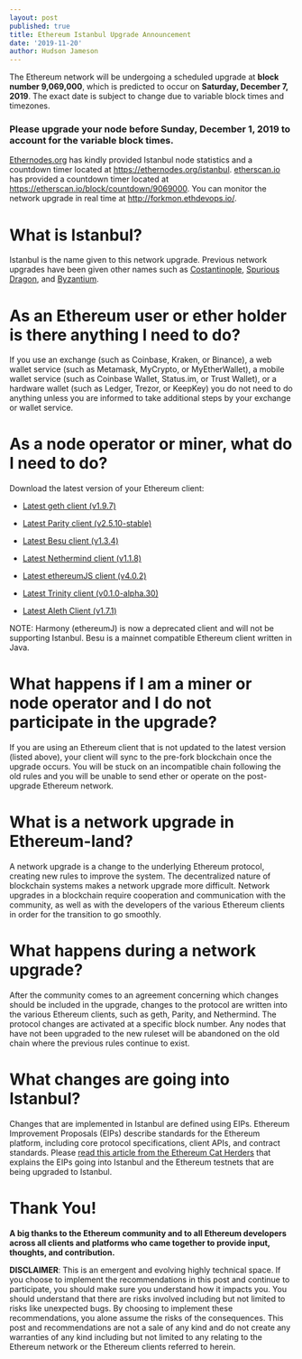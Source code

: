 ```yaml
---
layout: post
published: true
title: Ethereum Istanbul Upgrade Announcement
date: '2019-11-20'
author: Hudson Jameson
---
```


The Ethereum network will be undergoing a scheduled upgrade at **block number 9,069,000**, which is  predicted to occur on **Saturday, December 7, 2019**. The exact date is subject to change due to variable block times and timezones.

### **Please upgrade your node before Sunday, December 1, 2019 to account for the variable block times.**

[Ethernodes.org](https://ethernodes.org) has kindly provided Istanbul node statistics and a countdown timer located at <https://ethernodes.org/istanbul>. [etherscan.io](https://etherscan.io/) has provided a countdown timer located at <https://etherscan.io/block/countdown/9069000>. You can monitor the network upgrade in real time at <http://forkmon.ethdevops.io/>.

# What is Istanbul?

Istanbul is the name given to this network upgrade. Previous network upgrades have been given other names such as [Costantinople](https://blog.ethereum.org/2019/02/22/ethereum-constantinople-st-petersburg-upgrade-announcement/), [Spurious Dragon](https://blog.ethereum.org/2016/11/18/hard-fork-no-4-spurious-dragon/), and [Byzantium](https://blog.ethereum.org/2017/10/12/byzantium-hf-announcement/).

# As an Ethereum user or ether holder is there anything I need to do?

If you use an exchange (such as Coinbase, Kraken, or Binance), a web wallet service (such as Metamask, MyCrypto, or MyEtherWallet), a mobile wallet service (such as Coinbase Wallet, Status.im, or Trust Wallet), or a hardware wallet (such as Ledger, Trezor, or KeepKey) you do not need to do anything unless you are informed to take additional steps by your exchange or wallet service.

# As a node operator or miner, what do I need to do?

Download the latest version of your Ethereum client:

-   [Latest geth client (v1.9.7)](https://github.com/ethereum/go-ethereum/releases/tag/v1.9.7)

-   [Latest Parity client (v2.5.10-stable)](https://github.com/paritytech/parity-ethereum/releases/tag/v2.5.10)

-   [Latest Besu client (v1.3.4)](https://github.com/hyperledger/besu/releases/tag/1.3.4)

-   [Latest Nethermind client (v1.1.8)](https://github.com/NethermindEth/nethermind/releases/tag/1.1.8)

-   [Latest ethereumJS client (v4.0.2)](https://github.com/ethereumjs/ethereumjs-blockchain/releases/tag/v4.0.2)

-   [Latest Trinity client (v0.1.0-alpha.30)](https://github.com/ethereum/trinity/releases/tag/v0.1.0-alpha.30)

-   [Latest Aleth Client (v1.7.1)](https://github.com/ethereum/aleth/releases/tag/v1.7.1)

NOTE: Harmony (ethereumJ) is now a deprecated client and will not be supporting Istanbul. Besu is a mainnet compatible Ethereum client written in Java.

# What happens if I am a miner or node operator and I do not participate in the upgrade?

If you are using an Ethereum client that is not updated to the latest version (listed above), your client will sync to the pre-fork blockchain once the upgrade occurs. You will be stuck on an incompatible chain following the old rules and you will be unable to send ether or operate on the post-upgrade Ethereum network.

# What is a network upgrade in Ethereum-land?

A network upgrade is a change to the underlying Ethereum protocol, creating new rules to improve the system. The decentralized nature of blockchain systems makes a network upgrade more difficult. Network upgrades in a blockchain require cooperation and communication with the community, as well as with the developers of the various Ethereum clients in order for the transition to go smoothly.

# What happens during a network upgrade?

After the community comes to an agreement concerning which changes should be included in the upgrade, changes to the protocol are written into the various Ethereum clients, such as geth, Parity, and Nethermind. The protocol changes are activated at a specific block number. Any nodes that have not been upgraded to the new ruleset will be abandoned on the old chain where the previous rules continue to exist.

# What changes are going into Istanbul?

Changes that are implemented in Istanbul are defined using EIPs. Ethereum Improvement Proposals (EIPs) describe standards for the Ethereum platform, including core protocol specifications, client APIs, and contract standards. Please [read this article from the Ethereum Cat Herders](https://medium.com/ethereum-cat-herders/istanbul-testnets-are-coming-53973bcea7df) that explains the EIPs going into Istanbul and the Ethereum testnets that are being upgraded to Istanbul.

# Thank You!

**A big thanks to the Ethereum community and to all Ethereum developers across all clients and platforms who came together to provide input, thoughts, and contribution.**

**DISCLAIMER**: This is an emergent and evolving highly technical space. If you choose to implement the recommendations in this post and continue to participate, you should make sure you understand how it impacts you. You should understand that there are risks involved including but not limited to risks like unexpected bugs. By choosing to implement these recommendations, you alone assume the risks of the consequences. This post and recommendations are not a sale of any kind and do not create any warranties of any kind including but not limited to any relating to the Ethereum network or the Ethereum clients referred to herein.

